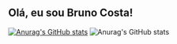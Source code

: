 ## Olá, eu sou Bruno Costa!

[![Anurag's GitHub stats](https://github-readme-stats.vercel.app/api?username=brunocperez)](https://github.com/brunocperez/github-readme-stats)
![Anurag's GitHub stats](https://github-readme-stats.vercel.app/api?username=brunocperez&show_icons=true&theme=dark)
